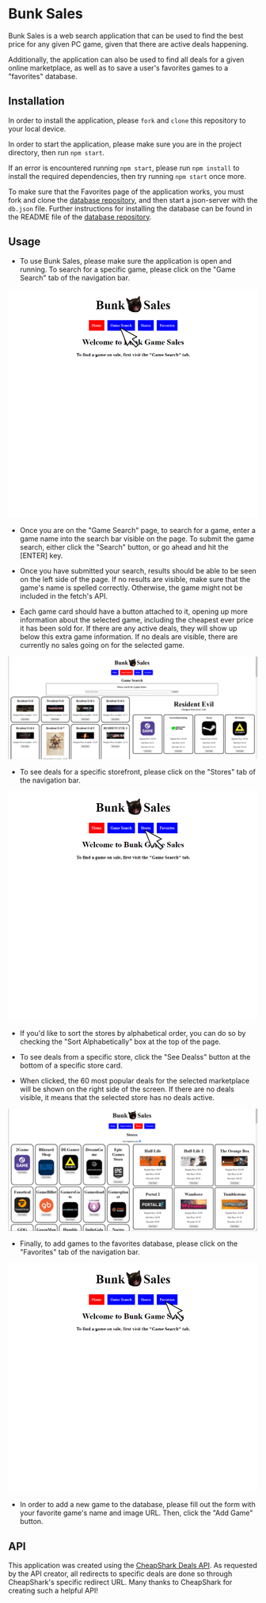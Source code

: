 # Bunk Sales

Bunk Sales is a web search application that can be used to find the best price for any given PC game, given that there are active deals happening.

Additionally, the application can also be used to find all deals for a given online marketplace, as well as to save a user's favorites games to a "favorites" database.

## Installation

In order to install the application, please ```fork``` and ```clone``` this repository to your local device.

In order to start the application, please make sure you are in the project directory, then run ```npm start```.

If an error is encountered running ```npm start```, please run ```npm install``` to install the required dependencies, then try running ```npm start``` once more.

To make sure that the Favorites page of the application works, you must fork and clone the [database repository](https://github.com/ZachatorCodes/phase-2-project-server), and then start a json-server with the ```db.json``` file. Further instructions for installing the database can be found in the README file of the [database repository](https://github.com/ZachatorCodes/phase-2-project-server).

## Usage

- To use Bunk Sales, please make sure the application is open and running. To search for a specific game, please click on the "Game Search" tab of the navigation bar.

![](readme-ss-1.png)

- Once you are on the "Game Search" page, to search for a game, enter a game name into the search bar visible on the page. To submit the game search, either click the "Search" button, or go ahead and hit the [ENTER] key.

- Once you have submitted your search, results should be able to be seen on the left side of the page. If no results are visible, make sure that the game's name is spelled correctly. Otherwise, the game might not be included in the fetch's API.

- Each game card should have a button attached to it, opening up more information about the selected game, including the cheapest ever price it has been sold for. If there are any active deals, they will show up below this extra game information. If no deals are visible, there are currently no sales going on for the selected game.

![](readme-ss-2.png)

- To see deals for a specific storefront, please click on the "Stores" tab of the navigation bar.

![](readme-ss-3.png)

- If you'd like to sort the stores by alphabetical order, you can do so by checking the "Sort Alphabetically" box at the top of the page.

- To see deals from a specific store, click the "See Dealss" button at the bottom of a specific store card.

- When clicked, the 60 most popular deals for the selected marketplace will be shown on the right side of the screen. If there are no deals visible, it means that the selected store has no deals active.

![](readme-ss-4.png)

- Finally, to add games to the favorites database, please click on the "Favorites" tab of the navigation bar.

![](readme-ss-5.png)

- In order to add a new game to the database, please fill out the form with your favorite game's name and image URL. Then, click the "Add Game" button.

## API

This application was created using the [CheapShark Deals API](https://apidocs.cheapshark.com/). As requested by the API creator, all redirects to specific deals are done so through CheapShark's specific redirect URL. Many thanks to CheapShark for creating such a helpful API!